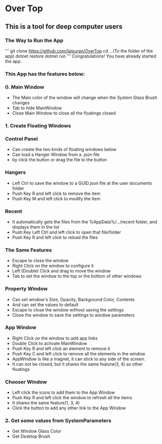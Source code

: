 # Over Top
## This is a tool for deep computer users
### The Way to Run the App
'''
git clone https://github.com/laipuran/OverTop
cd ...(To the folder of the app)
dotnet restore
dotnet run
'''
Congratulations! You have already started the app.
### This App has the features below:
### 0. Main Window
- The Main color of the window will change when the System Glass Brush changes
- Tab to hide MainWindow
- Close Main Window to close all the floatings closed
### 1. Create Floating Windows
### Control Panel
- Can create the two kinds of floating windows below
- Can load a Hanger Window from a .json file
- by click the button or drag the file to the button
### Hangers
- Left Ctrl to save the window to a GUID.json file at the user documents folder
- Push Key R and left click to remove the item
- Push Key M and left click to modify the item
### Recent
- It automatically gets the files from the %AppData%/.../recent folder, and displays them in the list
- Push Key Left Ctrl and left click to open that file/folder
- Push Key R and left click to reload the files
### The Same Features
- Escape to close the window
- Right Click on the window to configure it
- Left (Double) Click and drag to move the window
- Tab to set the window to the top or the bottom of other windows
### Property Window
- Can set window's Size, Opacity, Background Color, Contents
- And can set the values to default
- Escape to close the window without saving the settings
- Close the window to save the settings to window parameters
### App Window
- Right Click on the window to add app links
- Double Click to activate MainWindow
- Push Key R and left click an element to remove it
- Push Key C and left click to remove all the elements in the window
- AppWindow is like a magnet, it can stick to any side of the screen.
- It can not be closed, but it shares the same feature(3, 4) as other floatings
### Chooser Window
- Left click the icons to add them to the App Window
- Push Key R and left click the window to refresh all the items
- It shares the same feature(1, 3, 4)
- Click the button to add any other link to the App Window
### 2. Get some values from SystemParameters
- Get Window Glass Color
- Get Desktop Brush